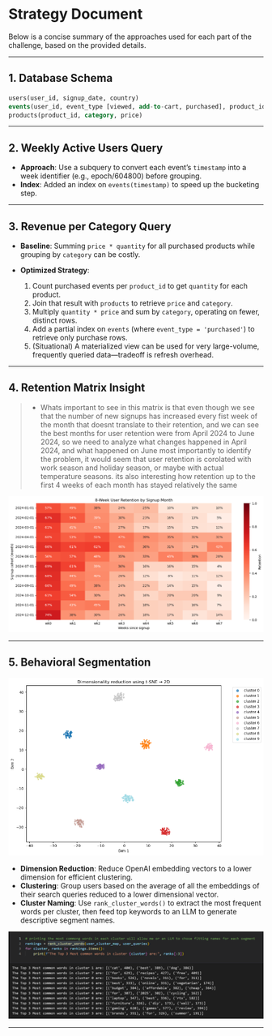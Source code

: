 # Strategy Document

Below is a concise summary of the approaches used for each part of the challenge, based on the provided details.

---

## 1. Database Schema

```sql
users(user_id, signup_date, country)
events(user_id, event_type [viewed, add-to-cart, purchased], product_id, timestamp)
products(product_id, category, price)
```

---

## 2. Weekly Active Users Query

* **Approach**: Use a subquery to convert each event’s `timestamp` into a week identifier (e.g., epoch/604800) before grouping.
* **Index**: Added an index on `events(timestamp)` to speed up the bucketing step.

---

## 3. Revenue per Category Query

* **Baseline**: Summing `price * quantity` for all purchased products while grouping by `category` can be costly.
* **Optimized Strategy**:

  1. Count purchased events per `product_id` to get `quantity` for each product.
  2. Join that result with `products` to retrieve `price` and `category`.
  3. Multiply `quantity * price` and sum by `category`, operating on fewer, distinct rows.
  4. Add a partial index on `events` (where `event_type = 'purchased'`) to retrieve only purchase rows.
  5. (Situational) A materialized view can be used for very large-volume, frequently queried data—tradeoff is refresh overhead.

---

## 4. Retention Matrix Insight

> * Whats important to see in this matrix is that even though we see that the number of new signups has increased every fist week of the month that doesnt translate to their retention, and we can see the best months for user retention were from April 2024 to June 2024, so we need to analyze what changes happened in April 2024, and what happened on June most importantly to identify the problem, it would seem that user retention is corolated with work season and holiday season, or maybe with actual temperature seasons. its also interesting how retention up to the first 4 weeks of each month has stayed relatively the same

![Alt Retention matrix](./imgs/34ed1979-b0bd-4485-b645-35383bf6cb3e.png)


---

## 5. Behavioral Segmentation

![Alt Clusters visualized](./imgs/779d04f9-7cff-4c93-b611-17184e65d8f7.png)

* **Dimension Reduction**: Reduce OpenAI embedding vectors to a lower dimension for efficient clustering.
* **Clustering**: Group users based on the average of all the embeddings of their search queries reduced to a lower dimensional vector.
* **Cluster Naming**: Use `rank_cluster_words()` to extract the most frequent words per cluster, then feed top keywords to an LLM to generate descriptive segment names.

![Alt Most frequent words in each cluster](./imgs/Screenshot_2025-06-02_132707.png)

---


